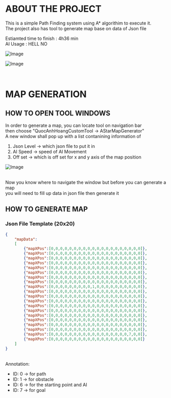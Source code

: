 # ABOUT THE PROJECT
<ins> </ins>
This is a simple Path Finding system using A* algorithim to execute it.<br>
The project also has tool to generate map base on data of Json file
<br>

Estiamted time to finish : 4h36 min
<br>
AI Usage : HELL NO


![Image](https://github.com/user-attachments/assets/f53d13c0-4a1b-426e-a92f-3feb43dacf30)

![Image](https://github.com/user-attachments/assets/c569fef0-ed87-455a-b09f-5a19fe1d841b)

<br>

# MAP GENERATION
<ins> </ins>
## HOW TO OPEN TOOL WINDOWS
<ins> </ins>
In order to generate a map, you can locate tool on navigation bar<br>
then choose "QuocAnhHoangCustomTool -> AStarMapGenerator" <br>
A new window shall pop up with a list contanining information of<br>
<ol>
  <li>Json Level -> which json file to put it in</li>
  <li>AI Speed -> speed of AI Movement</li>
  <li>Off set -> which is off set for x and y axis of the map position</li>
</ol>

![Image](https://github.com/user-attachments/assets/35029c40-78fa-42d0-b382-f14405c523db)

<br>
Now you know where to navigate the window but before you can generate a map<br>
you will need to fill up data in json file then generate it<br>

## HOW TO GENERATE MAP
<ins> </ins>
### Json File Template (20x20)
```json
{
    "mapData":
    [
        {"mapXPos":[0,0,0,0,0,0,0,0,0,0,0,0,0,0,0,0,0,0,0,0]},
        {"mapXPos":[0,6,0,0,0,0,0,0,0,0,0,0,0,0,0,0,0,0,0,0]},
        {"mapXPos":[0,0,0,0,0,0,0,0,0,0,0,0,0,0,0,0,0,0,0,0]},
        {"mapXPos":[0,0,0,0,0,0,0,0,0,0,0,0,0,0,0,0,0,0,0,0]},
        {"mapXPos":[0,0,0,0,0,0,0,0,0,0,0,0,0,0,0,0,0,0,0,0]},
        {"mapXPos":[0,0,0,0,0,0,0,0,0,0,0,0,0,0,0,0,0,0,0,0]},
        {"mapXPos":[0,0,0,0,0,0,0,0,0,0,0,0,0,0,0,0,0,0,0,0]},
        {"mapXPos":[0,0,0,0,0,0,0,0,0,0,0,0,0,0,0,0,0,0,0,0]},
        {"mapXPos":[0,0,0,0,0,0,0,0,0,1,0,0,0,0,0,0,0,0,0,0]},
        {"mapXPos":[0,0,0,0,0,0,0,0,0,0,0,0,0,0,0,0,0,0,0,0]},
        {"mapXPos":[0,0,0,0,0,0,0,0,0,0,0,0,0,0,0,0,0,0,0,0]},
        {"mapXPos":[0,0,0,0,0,0,0,0,0,0,0,0,0,0,0,0,0,0,0,0]},
        {"mapXPos":[0,0,0,0,0,0,0,0,0,0,0,0,0,0,0,0,0,0,0,0]},
        {"mapXPos":[0,0,0,0,0,0,0,0,0,0,0,0,0,0,0,0,0,0,0,0]},
        {"mapXPos":[0,0,0,0,0,0,0,0,0,0,0,0,0,0,0,0,0,0,0,0]},
        {"mapXPos":[0,0,0,0,0,0,0,0,0,0,0,0,0,0,0,0,0,0,0,0]},
        {"mapXPos":[0,0,0,0,0,0,0,0,0,0,0,0,0,0,0,0,0,0,0,0]},
        {"mapXPos":[0,0,0,0,0,0,0,0,0,0,0,0,0,0,0,0,0,0,0,0]},
        {"mapXPos":[0,0,0,0,0,0,0,0,0,0,0,0,0,0,0,0,0,7,0,0]},
        {"mapXPos":[0,0,0,0,0,0,0,0,0,0,0,0,0,0,0,0,0,0,0,0]}
    ]
}
```
<br>
Annotation: <br>
<ul>
  <li>ID: 0 -> for path</li>
  <li>ID: 1 -> for obstacle</li>
  <li>ID: 6 -> for the starting point and AI</li>
  <li>ID: 7 -> for goal</li>
</ul>
